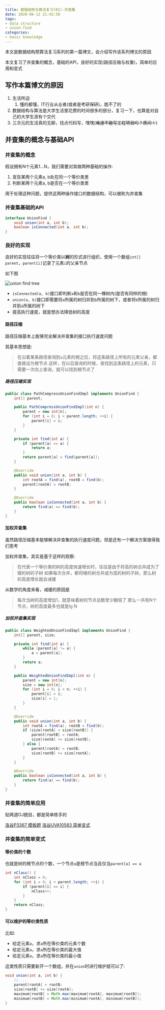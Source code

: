 ```yaml
---
title: 数据结构与算法复习(01)-并查集
date: 2020-06-12 21:42:58
tags:
- data structure
- union-find
categories:
- basic knowledge
---
```


本文是数据结构预算法复习系列的第一篇博文，会介绍写作该系列博文的原因

本文复习了并查集的概念，基础的API，良好的实现(路径压缩与权重)，简单的应用和变式

<!-- more -->

## 写作本篇博文的原因

1. 生活所迫
   1. 懂的都懂，IT行业从业者(或者是考研保研)，跑不了的
2. 数据结构与算法是大学生活里花费的时间很多的部分，复习一下，也算是对自己的大学生涯有个交代
3. 三次元的生活真的无聊，找点代码写，嘿嘿(~~难道不能写工程项目吗？质问！~~)

## 并查集的概念与基础API

### 并查集的概念

假设拥有N个元素1...N，我们需要对其做两种基础的操作:

1. 宣告某两个元素a, b处在同一个等价类里
2. 判断某两个元素a, b是否在一个等价类里

用于处理这种问题，提供这两种操作接口的数据结构，可以被称为并查集

### 并查集基础的API

```java
interface UnionFind {
    void union(int a, int b);
    boolean isConnected(int a, int b);
}
```

### 良好的实现

良好的实现往往将一个等价类以**树**的形式进行组织，使用一个数组`int[] parent`，`parent[i]`记录了元素`i`的父亲节点

如下图

![union find tree](union-find-tree.png)

- `isConnected(a, b)`接口即判断`a`和`b`是否在同一棵树内(是否有同样的根)
- `union(a, b)`接口即需要将`a`所属的树归并到`b`所属的树下，或者将`b`所属的树归并到`a`所属的树下
- 提高执行速度，就是想办法降低树的高度

#### 路径压缩

路径压缩基本上能够完全解决并查集的接口执行速度问题

其基本思想是:

> 在沿着某条路径查询到`a`元素的根之后，将这条路径上所有的元素父亲，都直接设为根节点
> 这样，在以后查询的时候，查找到这条路径上的元素，只需要一次向上查询，就可以找到根节点了

##### 路径压缩实现

```java
public class PathCompressUnionFindImpl implements UnionFind {
    int[] parent;

    public PathCompressUnionFindImpl(int n) {
        parent = new int[n];
        for (int i = 0; i < parent.length; ++i) {
            parent[i] = i;
        }
    }

    private int find(int a) {
        if (parent[a] == a) {
            return a;
        }
        return parent[a] = find(parent[a]);
    }

    @Override
    public void union(int a, int b) {
        int rootA = find(a), rootB = find(b);
        parent[rootA] = rootB;
    }

    @Override
    public boolean isConnected(int a, int b) {
        return find(a) == find(b);
    }
}
```

#### 加权并查集

虽然路径压缩基本能够解决并查集的执行速度问题，但是还有一个解决方案值得我们思考

加权并查集，其实是基于这样的观察:

> 在代表一个等价类的树的高度快速增长时，往往是由于将高的树合并成为了矮的树的子树
> 如果每次合并，都将矮的树合并成为高的树的子树，那么树的高度增长就会减缓

从数学的角度来看，减缓的原因是

> 每次当树的高度增加1，就意味着树的节点总数至少翻倍了
> 那么一共有N个节点，树的高度最多也就是lg N

##### 加权并查集实现

```java
public class WeightedUnionFindImpl implements UnionFind {
    int[] parent, size;

    private int find(int a) {
        while (parent[a] != a) {
            a = parent[a];
        }
        return a;
    }

    public WeightedUnionFindImpl(int n) {
        parent = new int[n];
        size = new int[n];
        for (int i = 0; i < n; ++i) {
            parent[i] = i;
            size[i] = 1;
        }
    }

    @Override
    public void union(int a, int b) {
        int rootA = find(a), rootB = find(b);
        if (size[rootA] > size[rootB]) {
            parent[rootB] = rootA;
            size[rootA] += size[rootB];
        } else {
            parent[rootA] = rootB;
            size[rootB] += size[rootA];
        }
    }

    @Override
    public boolean isConnected(int a, int b) {
        return find(a) == find(b);
    }
}
```

### 并查集的简单应用

贴两道OJ题目，都是简单练手的

[洛谷P3367 模板题](https://www.luogu.com.cn/problem/P3367)
[洛谷UVA10583 简单变式](https://www.luogu.com.cn/problem/UVA10583)

### 并查集的简单变式

#### 等价类的个数

也就是树的根节点的个数，一个节点`a`是根节点当且仅当`parent[a] == a`

```java
int nClass() {
    int nClass = 0;
    for (int i = 0; i < parent.length; ++i) {
        if (parent[i] == i) {
            nClass++;
        }
    }
    return nClass;
}
```

#### 可以维护的等价类性质

比如:

- 给定元素`a`，求`a`所在等价类的元素个数
- 给定元素`a`，求`a`所在等价类的最大值
- 给定元素`a`，求`a`所在等价类的最小值

这类性质只需要新开一个数组，并在`union`时进行维护就可以了:

```java
void union(int a, int b) {
    //....
    parent[rootA] = rootB;
    size[rootB] += size[rootA];
    maximum[rootB] = Math.max(maximum[rootA], maximum[rootB]);
    minimum[rootB] = Math.max(minimum[rootA], minimum[rootB]);
}
```
